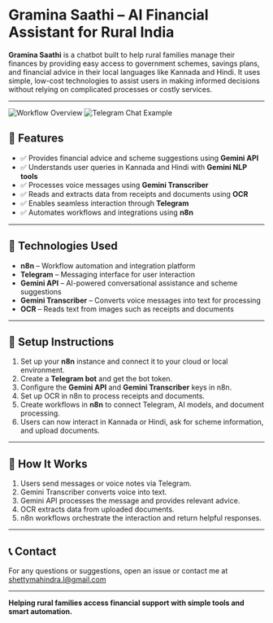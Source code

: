 # Gramina Saathi – AI Financial Assistant for Rural India

**Gramina Saathi** is a chatbot built to help rural families manage their finances by providing easy access to government schemes, savings plans, and financial advice in their local languages like Kannada and Hindi. It uses simple, low-cost technologies to assist users in making informed decisions without relying on complicated processes or costly services.

---


![Workflow Overview](https://raw.githubusercontent.com/yourusername/yourrepo/main/images/workflow-overview.png)
![Telegram Chat Example](https://raw.githubusercontent.com/yourusername/yourrepo/main/images/telegram-chat.png)


## 🌟 Features

- ✅ Provides financial advice and scheme suggestions using **Gemini API**
- ✅ Understands user queries in Kannada and Hindi with **Gemini NLP tools**
- ✅ Processes voice messages using **Gemini Transcriber**
- ✅ Reads and extracts data from receipts and documents using **OCR**
- ✅ Enables seamless interaction through **Telegram**
- ✅ Automates workflows and integrations using **n8n**

---

## 📂 Technologies Used

- **n8n** – Workflow automation and integration platform
- **Telegram** – Messaging interface for user interaction
- **Gemini API** – AI-powered conversational assistance and scheme suggestions
- **Gemini Transcriber** – Converts voice messages into text for processing
- **OCR** – Reads text from images such as receipts and documents

---

## 🚀 Setup Instructions

1. Set up your **n8n** instance and connect it to your cloud or local environment.
2. Create a **Telegram bot** and get the bot token.
3. Configure the **Gemini API** and **Gemini Transcriber** keys in n8n.
4. Set up OCR in n8n to process receipts and documents.
5. Create workflows in **n8n** to connect Telegram, AI models, and document processing.
6. Users can now interact in Kannada or Hindi, ask for scheme information, and upload documents.

---

## 📜 How It Works

1. Users send messages or voice notes via Telegram.
2. Gemini Transcriber converts voice into text.
3. Gemini API processes the message and provides relevant advice.
4. OCR extracts data from uploaded documents.
5. n8n workflows orchestrate the interaction and return helpful responses.

---


## 📞 Contact

For any questions or suggestions, open an issue or contact me at shettymahindra.l@gmail.com

---

**Helping rural families access financial support with simple tools and smart automation.**
